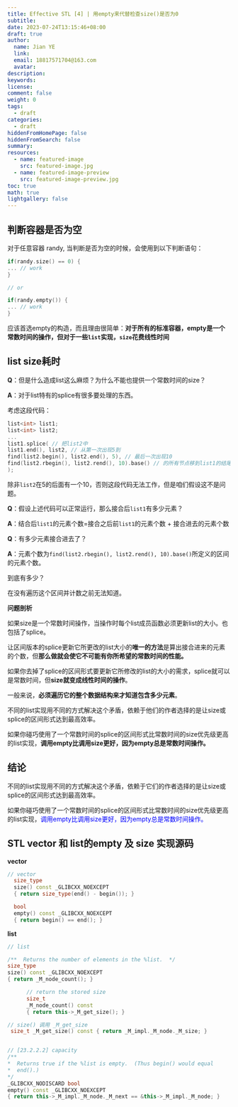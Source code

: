```yaml
---
title: Effective STL [4] | 用empty来代替检查size()是否为0
subtitle:
date: 2023-07-24T13:15:46+08:00
draft: true
author:
  name: Jian YE
  link:
  email: 18817571704@163.com
  avatar:
description:
keywords:
license:
comment: false
weight: 0
tags:
  - draft
categories:
  - draft
hiddenFromHomePage: false
hiddenFromSearch: false
summary:
resources:
  - name: featured-image
    src: featured-image.jpg
  - name: featured-image-preview
    src: featured-image-preview.jpg
toc: true
math: true
lightgallery: false
---
```


## 判断容器是否为空

对于任意容器 randy, 当判断是否为空的时候，会使用到以下判断语句：
```c++
if(randy.size() == 0) {
... // work
}

// or

if(randy.empty()) {
... // work
}
```
应该首选empty的构造，而且理由很简单：**对于所有的标准容器，empty是一个常数时间的操作，但对于一些`list`实现，`size`花费线性时间**


## list size耗时

**Q**：但是什么造成list这么麻烦？为什么不能也提供一个常数时间的size？

**A**：对于list特有的splice有很多要处理的东西。

考虑这段代码：

```c++
list<int> list1;
list<int> list2;
...
list1.splice( // 把list2中
list1.end(), list2, // 从第一次出现5到
find(list2.begin(), list2.end(), 5), // 最后一次出现10
find(list2.rbegin(), list2.rend(), 10).base() // 的所有节点移到list1的结尾。
);
```

除非`list2`在5的后面有一个10，否则这段代码无法工作，但是咱们假设这不是问题。

**Q**：假设上述代码可以正常运行，那么接合后`list1`有多少元素？

**A**：结合后`list1`的元素个数=接合之后前`list1`的元素个数 + 接合进去的元素个数

**Q**：有多少元素接合进去了？

**A**：元素个数为`find(list2.rbegin(), list2.rend(), 10).base()`所定义的区间的元素个数。

到底有多少？

在没有遍历这个区间并计数之前无法知道。

**问题剖析**

如果size是一个常数时间操作，当操作时每个list成员函数必须更新list的大小。也包括了splice。

让区间版本的splice更新它所更改的list大小的**唯一的方法**是算出接合进来的元素的个数，但**那么做就会使它不可能有你所希望的常数时间的性能。**

如果你去掉了splice的区间形式要更新它所修改的list的大小的需求，splice就可以是常数时间，但**size就变成线性时间的操作**。

一般来说，**必须遍历它的整个数据结构来才知道包含多少元素**。

不同的list实现用不同的方式解决这个矛盾，依赖于他们的作者选择的是让size或splice的区间形式达到最高效率。

如果你碰巧使用了一个常数时间的splice的区间形式比常数时间的size优先级更高的list实现，**调用empty比调用size更好，因为empty总是常数时间操作。**

## 结论

不同的list实现用不同的方式解决这个矛盾，依赖于它们的作者选择的是让size或splice的区间形式达到最高效率。

如果你碰巧使用了一个常数时间的splice的区间形式比常数时间的size优先级更高的list实现，<font color=blue>调用empty比调用size更好，因为empty总是常数时间操作。</font>

## STL vector 和 list的empty 及 size  实现源码

**vector**
```c++
// vector
  size_type
  size() const _GLIBCXX_NOEXCEPT
  { return size_type(end() - begin()); }

  bool
  empty() const _GLIBCXX_NOEXCEPT
  { return begin() == end(); }
```

**list**

```c++
// list

/**  Returns the number of elements in the %list.  */
size_type
size() const _GLIBCXX_NOEXCEPT
{ return _M_node_count(); }

      // return the stored size
      size_t
      _M_node_count() const
      { return this->_M_get_size(); }

// size() 调用 _M_get_size
 size_t _M_get_size() const { return _M_impl._M_node._M_size; }


// [23.2.2.2] capacity
/**
*  Returns true if the %list is empty.  (Thus begin() would equal
*  end().)
*/
_GLIBCXX_NODISCARD bool
empty() const _GLIBCXX_NOEXCEPT
{ return this->_M_impl._M_node._M_next == &this->_M_impl._M_node; }
```